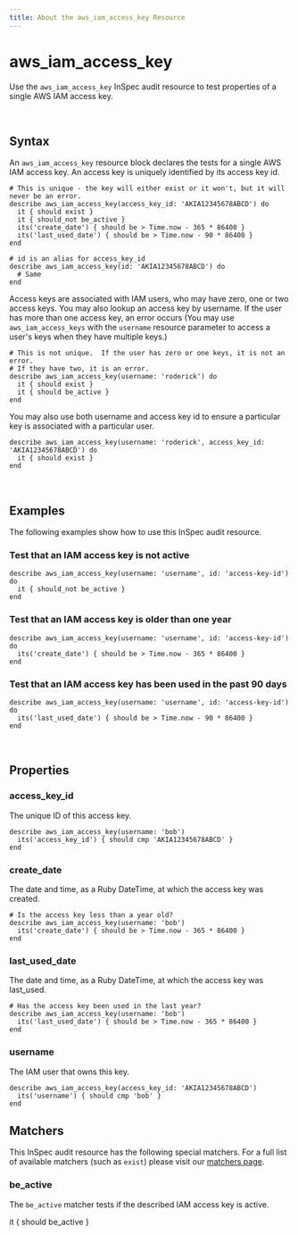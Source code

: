 ```yaml
---
title: About the aws_iam_access_key Resource
---
```


# aws_iam_access_key

Use the `aws_iam_access_key` InSpec audit resource to test properties of a single AWS IAM access key.

<br>

## Syntax

An `aws_iam_access_key` resource block declares the tests for a single AWS IAM access key.  An access key is uniquely identified by its access key id.  

    # This is unique - the key will either exist or it won't, but it will never be an error.
    describe aws_iam_access_key(access_key_id: 'AKIA12345678ABCD') do
      it { should exist }
      it { should_not be_active }
      its('create_date') { should be > Time.now - 365 * 86400 }
      its('last_used_date') { should be > Time.now - 90 * 86400 }
    end

    # id is an alias for access_key_id
    describe aws_iam_access_key(id: 'AKIA12345678ABCD') do
      # Same
    end
    

Access keys are associated with IAM users, who may have zero, one or two access keys.  You may also lookup an access key by username.  If the user has more than one access key, an error occurs (You may use `aws_iam_access_keys` with the `username` resource parameter to access a user's keys when they have multiple keys.)

    # This is not unique.  If the user has zero or one keys, it is not an error.  
    # If they have two, it is an error.
    describe aws_iam_access_key(username: 'roderick') do
      it { should exist }
      it { should be_active }
    end

You may also use both username and access key id to ensure a particular key is associated with a particular user.

    describe aws_iam_access_key(username: 'roderick', access_key_id: 'AKIA12345678ABCD') do
      it { should exist }
    end

<br>

## Examples

The following examples show how to use this InSpec audit resource.

### Test that an IAM access key is not active

    describe aws_iam_access_key(username: 'username', id: 'access-key-id') do
      it { should_not be_active }
    end

### Test that an IAM access key is older than one year

    describe aws_iam_access_key(username: 'username', id: 'access-key-id') do
      its('create_date') { should be > Time.now - 365 * 86400 }
    end

### Test that an IAM access key has been used in the past 90 days

    describe aws_iam_access_key(username: 'username', id: 'access-key-id') do
      its('last_used_date') { should be > Time.now - 90 * 86400 }
    end

<br>

## Properties

### access_key_id

The unique ID of this access key.

    describe aws_iam_access_key(username: 'bob')
      its('access_key_id') { should cmp 'AKIA12345678ABCD' }
    end

### create_date

The date and time, as a Ruby DateTime, at which the access key was created.

    # Is the access key less than a year old?
    describe aws_iam_access_key(username: 'bob')
      its('create_date') { should be > Time.now - 365 * 86400 }
    end

### last_used_date

The date and time, as a Ruby DateTime, at which the access key was last_used.

    # Has the access key been used in the last year?
    describe aws_iam_access_key(username: 'bob')
      its('last_used_date') { should be > Time.now - 365 * 86400 }
    end

### username

The IAM user that owns this key.

    describe aws_iam_access_key(access_key_id: 'AKIA12345678ABCD')
      its('username') { should cmp 'bob' }
    end


## Matchers

This InSpec audit resource has the following special matchers. For a full list of available matchers (such as `exist`) please visit our [matchers page](https://www.inspec.io/docs/reference/matchers/).

### be_active

The `be_active` matcher tests if the described IAM access key is active.

  it { should be_active }
